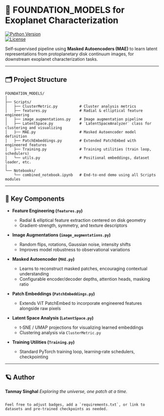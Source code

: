 # 🌌 FOUNDATION_MODELS for Exoplanet Characterization

[![Python Version](https://img.shields.io/badge/python-3.8%2B-blue)](https://www.python.org/)  
[![License](https://img.shields.io/badge/license-MIT-green)](LICENSE)  

Self‑supervised pipeline using **Masked Autoencoders (MAE)** to learn latent representations from protoplanetary disk continuum images, for downstream exoplanet characterization tasks.

---

## 🗂️ Project Structure

```text
FOUNDATION_MODELS/
│
├── Scripts/
│   ├── ClusterMetric.py          # Cluster analysis metrics
│   ├── features.py               # Radial & elliptical feature engineering
│   ├── image_augmentations.py    # Image augmentation pipeline
│   ├── LatentSpace.py            # `LatentSpaceAnalyzer` class for clustering and visualizing 
│   ├── MAE.py                    # Masked Autoencoder model definition
│   ├── PatchEmbeddings.py        # Extended PatchEmbed with engineered features
│   ├── Training.py               # Training utilities (train loop, schedulers)
│   └── utils.py                  # Positional embeddings, dataset loader, etc.
│
└── Notebooks/
    └── combined_notebook.ipynb   # End‑to‑end demo using all Scripts modules
```

---

## 🧩 Key Components

* **Feature Engineering (`features.py`)**

  * Radial & elliptical feature extraction centered on disk geometry
  * Gradient-strength, symmetry, and texture descriptors

* **Image Augmentations (`image_augmentations.py`)**

  * Random flips, rotations, Gaussian noise, intensity shifts
  * Improves model robustness to observational variations

* **Masked Autoencoder (`MAE.py`)**

  * Learns to reconstruct masked patches, encouraging contextual understanding
  * Configurable encoder/decoder depths, attention heads, masking ratio

* **Patch Embeddings (`PatchEmbeddings.py`)**

  * Extends ViT PatchEmbed to incorporate engineered features alongside raw pixels

* **Latent Space Analysis (`LatentSpace.py`)**

  * t‑SNE / UMAP projections for visualizing learned embeddings
  * Clustering analysis via `ClusterMetric.py`

* **Training Utilities (`Training.py`)**

  * Standard PyTorch training loop, learning‑rate schedulers, checkpointing

---

## 🪐 Author

**Tanmay Singhal**
*Exploring the universe, one patch at a time.*

```

Feel free to adjust badges, add a `requirements.txt`, or link to datasets and pre-trained checkpoints as needed.
```